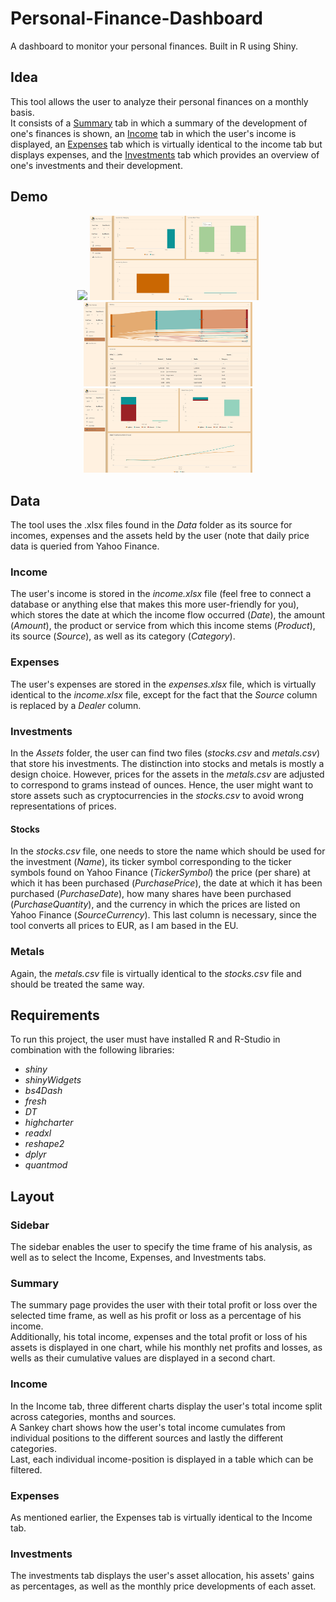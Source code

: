 # Personal-Finance-Dashboard

A dashboard to monitor your personal finances. Built in R using Shiny.

## Idea

This tool allows the user to analyze their personal finances on a monthly basis.  
It consists of a [Summary](#summary) tab in which a summary of the development of one's finances is shown, an [Income](#income) tab in which the user's income is displayed, an [Expenses](#expenses) tab which is virtually identical to the income tab but displays expenses, and the [Investments](#investments) tab which provides an overview of one's investments and their development.

## Demo

<p align="center">
  <img src="https://github.com/iamklager/Personal-Finance-Dashboard/raw/main/.github/summary.jpg" width="270" />
  <img src="https://github.com/iamklager/Personal-Finance-Dashboard/raw/main/.github/income.png" width="270" />
  <img src="https://github.com/iamklager/Personal-Finance-Dashboard/raw/main/.github/expenses.png" width="270" />
  <img src="https://github.com/iamklager/Personal-Finance-Dashboard/raw/main/.github/investments.png" width="270" />
</p>

## Data

The tool uses the .xlsx files found in the *Data* folder as its source for incomes, expenses and the assets held by the user (note that daily price data is queried from Yahoo Finance.  

### Income

The user's income is stored in the *income.xlsx* file (feel free to connect a database or anything else that makes this more user-friendly for you), which stores the date at which the income flow occurred (*Date*), the amount (*Amount*), the product or service from which this income  stems (*Product*), its source (*Source*), as well as its category (*Category*).

### Expenses

The user's expenses are stored in the *expenses.xlsx* file, which is virtually identical to the *income.xlsx* file, except for the fact that the *Source* column is replaced by a *Dealer* column.

### Investments

In the *Assets* folder, the user can find two files (*stocks.csv* and *metals.csv*) that store his investments. The distinction into stocks and metals is mostly a design choice. However, prices for the assets in the *metals.csv* are adjusted to correspond to grams instead of ounces. Hence, the user might want to store assets such as cryptocurrencies in the *stocks.csv* to avoid wrong representations of prices.

#### Stocks

In the *stocks.csv* file, one needs to store the name which should be used for the investment (*Name*), its ticker symbol corresponding to the ticker symbols found on Yahoo Finance (*TickerSymbol*) the price (per share) at which it has been purchased (*PurchasePrice*), the date at which it has been purchased (*PurchaseDate*), how many shares have been purchased (*PurchaseQuantity*), and the currency in which the prices are listed on Yahoo Finance (*SourceCurrency*). This last column is necessary, since the tool converts all prices to EUR, as I am based in the EU.

### Metals

Again, the *metals.csv* file is virtually identical to the *stocks.csv* file and should be treated the same way.

## Requirements

To run this project, the user must have installed R and R-Studio in combination with the following libraries:
- *shiny*
- *shinyWidgets*
- *bs4Dash*
- *fresh*
- *DT*
- *highcharter*
- *readxl*
- *reshape2*
- *dplyr*
- *quantmod*


## Layout

### Sidebar

The sidebar enables the user to specify the time frame of his analysis, as well as to select the Income, Expenses, and Investments tabs.

### Summary

The summary page provides the user with their total profit or loss over the selected time frame, as well as his profit or loss as a percentage of his income.  
Additionally, his total income, expenses and the total profit or loss of his assets is displayed in one chart, while his monthly net profits and losses, as wells as their cumulative values are displayed in a second chart.

### Income

In the Income tab, three different charts display the user's total income split across categories, months and sources.  
A Sankey chart shows how the user's total income cumulates from individual positions to the different sources and lastly the different categories.  
Last, each individual income-position is displayed in a table which can be filtered.

### Expenses

As mentioned earlier, the Expenses tab is virtually identical to the Income tab.

### Investments

The investments tab displays the user's asset allocation, his assets' gains as percentages, as well as the monthly price developments of each asset.
